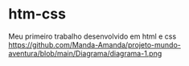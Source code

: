 # htm-css
Meu primeiro trabalho desenvolvido em html e css
https://github.com/Manda-Amanda/projeto-mundo-aventura/blob/main/Diagrama/diagrama-1.png

